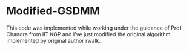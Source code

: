 # Modified-GSDMM
This code was implemented while working under the guidance of Prof. Chandra from IIT KGP and I've just modified the original algorithm implemented by original author rwalk. 
